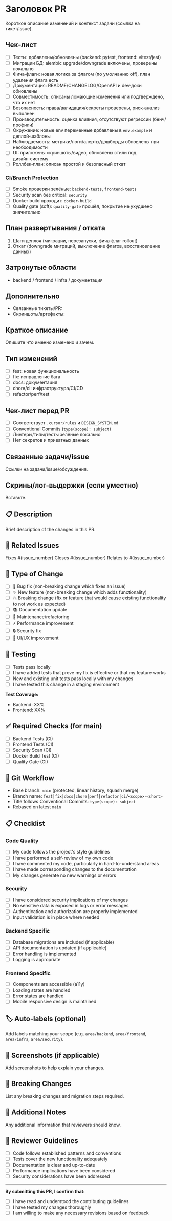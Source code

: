 # Заголовок PR

Короткое описание изменений и контекст задачи (ссылка на тикет/issue).

## Чек‑лист

- [ ] Тесты: добавлены/обновлены (backend: pytest, frontend: vitest/jest)
- [ ] Миграции БД: alembic upgrade/downgrade включены, проверены локально
- [ ] Фича‑флаги: новая логика за флагом (по умолчанию off), план удаления флага есть
- [ ] Документация: README/CHANGELOG/OpenAPI и dev‑доки обновлены
- [ ] Совместимость: описаны ломающие изменения или подтверждено, что их нет
- [ ] Безопасность: права/валидация/секреты проверены, риск‑анализ выполнен
- [ ] Производительность: оценка влияния, отсутствуют регрессии (бенч/профили)
- [ ] Окружение: новые env переменные добавлены в `env.example` и деплой‑шаблоны
- [ ] Наблюдаемость: метрики/логи/алерты/дэшборды обновлены при необходимости
- [ ] UI: приложены скриншоты/видео, обновлены стили под дизайн‑систему
- [ ] Роллбек‑план: описан простой и безопасный откат

### CI/Branch Protection
- [ ] Smoke проверки зелёные: `backend-tests`, `frontend-tests`
- [ ] Security scan без critical: `security`
- [ ] Docker build проходит: `docker-build`
- [ ] Quality gate (soft): `quality-gate` прошёл, покрытие не ухудшено значительно

## План развертывания / отката

1. Шаги деплоя (миграции, перезапуски, фича‑флаг rollout)
2. Откат (downgrade миграций, выключение флагов, восстановление данных)

## Затронутые области

- backend / frontend / infra / документация

## Дополнительно

- Связанные тикеты/PR: 
- Скриншоты/артефакты: 

## Краткое описание

Опишите что именно изменено и зачем.

## Тип изменений

- [ ] feat: новая функциональность
- [ ] fix: исправление бага
- [ ] docs: документация
- [ ] chore/ci: инфраструктура/CI/CD
- [ ] refactor/perf/test

## Чек-лист перед PR

- [ ] Соответствует `.cursor/rules` и `DESIGN_SYSTEM.md`
- [ ] Conventional Commits (`type(scope): subject`)
- [ ] Линтеры/типы/тесты зелёные локально
- [ ] Нет секретов и приватных данных

## Связанные задачи/issue

Ссылки на задачи/issue/обсуждения.

## Скрины/лог-выдержки (если уместно)

Вставьте.

## 📋 Description
Brief description of the changes in this PR.

## 🔗 Related Issues
Fixes #(issue_number)
Closes #(issue_number)
Relates to #(issue_number)

## 🚀 Type of Change
- [ ] 🐛 Bug fix (non-breaking change which fixes an issue)
- [ ] ✨ New feature (non-breaking change which adds functionality)
- [ ] 💥 Breaking change (fix or feature that would cause existing functionality to not work as expected)
- [ ] 📚 Documentation update
- [ ] 🔧 Maintenance/refactoring
- [ ] ⚡ Performance improvement
- [ ] 🔒 Security fix
- [ ] 🎨 UI/UX improvement

## 🧪 Testing
- [ ] Tests pass locally
- [ ] I have added tests that prove my fix is effective or that my feature works
- [ ] New and existing unit tests pass locally with my changes
- [ ] I have tested this change in a staging environment

**Test Coverage:**
- Backend: XX%
- Frontend: XX%

## ✅ Required Checks (for main)
- [ ] Backend Tests (CI)
- [ ] Frontend Tests (CI)
- [ ] Security Scan (CI)
- [ ] Docker Build Test (CI)
- [ ] Quality Gate (CI)

## 🔀 Git Workflow
- Base branch: `main` (protected, linear history, squash merge)
- Branch name: `feat|fix|docs|chore|perf|refactor|ci/<scope>-<short>`
- Title follows Conventional Commits: `type(scope): subject`
- Rebased on latest `main`

## 📋 Checklist
### Code Quality
- [ ] My code follows the project's style guidelines
- [ ] I have performed a self-review of my own code
- [ ] I have commented my code, particularly in hard-to-understand areas
- [ ] I have made corresponding changes to the documentation
- [ ] My changes generate no new warnings or errors

### Security
- [ ] I have considered security implications of my changes
- [ ] No sensitive data is exposed in logs or error messages
- [ ] Authentication and authorization are properly implemented
- [ ] Input validation is in place where needed

### Backend Specific
- [ ] Database migrations are included (if applicable)
- [ ] API documentation is updated (if applicable)
- [ ] Error handling is implemented
- [ ] Logging is appropriate

### Frontend Specific
- [ ] Components are accessible (a11y)
- [ ] Loading states are handled
- [ ] Error states are handled
- [ ] Mobile responsive design is maintained

## 🏷 Auto-labels (optional)
Add labels matching your scope (e.g. `area/backend`, `area/frontend`, `area/infra`, `area/security`).

## 📸 Screenshots (if applicable)
Add screenshots to help explain your changes.

## 🔄 Breaking Changes
List any breaking changes and migration steps required.

## 📝 Additional Notes
Any additional information that reviewers should know.

## 🎯 Reviewer Guidelines
- [ ] Code follows established patterns and conventions
- [ ] Tests cover the new functionality adequately
- [ ] Documentation is clear and up-to-date
- [ ] Performance implications have been considered
- [ ] Security considerations have been addressed

---

**By submitting this PR, I confirm that:**
- [ ] I have read and understood the contributing guidelines
- [ ] I have tested my changes thoroughly
- [ ] I am willing to make any necessary revisions based on feedback
